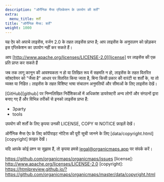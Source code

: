```yaml
---
description: "ऑर्गेनिक मैप्स एप्लिकेशन के उपयोग की शर्तें"
extra:
  menu_title: शर्तें
title: "ऑर्गेनिक मैप्स: शर्तें"
weight: 1000
---
```


यह ऐप को अपाचे लाइसेंस, वर्जन 2.0 के तहत लाइसेंस प्राप्त है; आप लाइसेंस के
अनुपालन को छोड़कर इस एप्लिकेशन का उपयोग नहीं कर सकते हैं।

आप [http://www.apache.org/licenses/LICENSE-2.0][license] पर लाइसेंस की एक
प्रति प्राप्त कर सकते हैं

जब तक लागू कानून की आवश्यकता न हो या लिखित रूप में सहमति न हो, लाइसेंस के
तहत वितरित सॉफ़्टवेयर को "जैसा है" आधार पर वितरित किया जाता है, बिना किसी
प्रकार की वारंटी या शर्तों के, या तो व्यक्त या निहित। लाइसेंस के तहत विशिष्ट
भाषा संचालन अनुमतियों और सीमाओं के लिए लाइसेंस देखें।

[GitHub][github] पर निम्नलिखित निर्देशिकाओं में अधिकांश डायरेक्टरी अन्य
लोगों और संगठनों द्वारा बनाए गए हैं और विभिन्न तरीकों से इनको लाइसेंस
प्राप्त हैं:

- 3party
- tools

उपयोग की शर्तों के लिए कृपया उनकी LICENSE, COPY या NOTICE फ़ाइलें देखें।

ऑर्गेनिक मैप्स ऐप के लिए कॉपीराइट नोटिस की पूरी सूची जानने के लिए
[data/copyright.html][copyright] फ़ाइल देखें।

यदि आपके कोई प्रश्न या सुझाव हैं, तो कृपया हमसे
[legal@organicmaps.app](mailto:legal@organicmaps.app) पर संपर्क करें।

https://github.com/organicmaps/organicmaps/issues
[license]: http://www.apache.org/licenses/LICENSE-2.0
[copyright]: https://htmlpreview.github.io/?https://github.com/organicmaps/organicmaps/master/data/copyright.html
